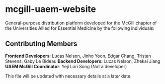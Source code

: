 # mcgill-uaem-website

General-purpose distribution platform developed for the McGill chapter of the Universities Allied for Essential Medicine by the following individuals:

## Contributing Members
**Frontend Developers**: Lucas Nelson, Jinho Yoon, Edgar Chang, Tristan Stevens, Gaby Le Bideau
**Backend Developers**: Lucas Nelson, Zhekai Jiang
**UAEM McGill Coordinator**: Yeji Lori Song (Not a developer)

This file will be updated with necessary details at a later date.
